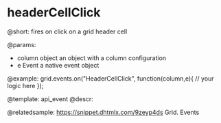 headerCellClick
=============

@short:
fires on click on a grid header cell

@params:
- column		object		an object with a column configuration
- e				Event		a native event object


@example:
grid.events.on("HeaderCellClick", function(column,e){
    // your logic here
});


@template: api_event
@descr:

@relatedsample:
https://snippet.dhtmlx.com/9zeyp4ds	Grid. Events

